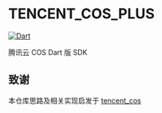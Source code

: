 # TENCENT_COS_PLUS

[![Dart](https://github.com/cj0x39e/tecent_cos_plus/actions/workflows/dart.yml/badge.svg)](https://github.com/cj0x39e/tecent_cos_plus/actions/workflows/dart.yml)

腾讯云 COS Dart 版 SDK

## 致谢

本仓库思路及相关实现启发于 [tencent_cos](https://github.com/zhangruiyu/tencent_cos)
